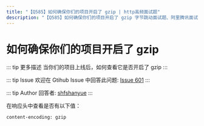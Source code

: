 ```yaml
---
title: "【Q585】如何确保你们的项目开启了 gzip | http高频面试题"
description: "【Q585】如何确保你们的项目开启了 gzip 字节跳动面试题、阿里腾讯面试题、美团小米面试题。"
---
```


# 如何确保你们的项目开启了 gzip

::: tip 更多描述
当你们的项目上线后，如何查看它是否开启了 gzip
:::

::: tip Issue
欢迎在 Gtihub Issue 中回答此问题: [Issue 601](https://github.com/shfshanyue/Daily-Question/issues/601)
:::

::: tip Author
回答者: [shfshanyue](https://github.com/shfshanyue)
:::

在响应头中查看是否有以下值：

```bash
content-encoding: gzip
```
